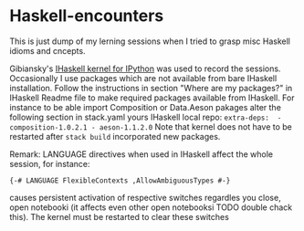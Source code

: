 # Haskell-encounters
This is just dump of my lerning sessions when I tried to grasp misc Haskell idioms and cncepts.

Gibiansky's [IHaskell kernel for IPython](https://github.com/gibiansky/IHaskell) was used to record the sessions.
Occasionally I use packages which are not available from bare IHaskell installation. Follow the instructions in section "Where are my packages?" in IHaskell Readme file to make required packages available from IHaskell. For instance to be able import Composition or Data.Aeson pakages alter the following section in stack.yaml yours IHaskell local repo:
`
extra-deps: 
    - composition-1.0.2.1
    - aeson-1.1.2.0
`
Note that kernel does not have to be restarted after `stack build` incorporated new packages.

Remark: LANGUAGE directives when used in IHaskell affect the whole session, for instance: 

  `{-# LANGUAGE FlexibleContexts ,AllowAmbiguousTypes #-}`
  
causes persistent activation of respective switches regardles you close, open notebooki (it affects even other open notebooksi TODO double chack this). The kernel must be restarted to clear these switches


